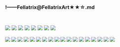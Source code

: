 ### !——Fellatrix@FellatrixArt★★☆.md
![]()

![](https://pbs.twimg.com/media/D8mvjROUIAAUnKy.jpg)
![](https://pbs.twimg.com/media/D85js29UwAAGOEN.jpg)
![](https://pbs.twimg.com/media/D85jv5sU0AANb_V.jpg)
![](https://pbs.twimg.com/media/D85jv7DU8AYG7D1.jpg)
![](https://pbs.twimg.com/media/D85jv76UcAAmJfI.jpg)
![](https://pbs.twimg.com/media/D85jv76UIAEWe66.jpg)
![](https://pbs.twimg.com/media/D85j1FhUwAAbzC7.jpg)
![](https://pbs.twimg.com/media/D85lc85UcAA3gih.jpg)
---
![](https://pbs.twimg.com/media/D_omNh7U0AAQfp1.jpg)
![](https://pbs.twimg.com/media/D_oHnPxU0AAgC1g.jpg)
![](https://pbs.twimg.com/media/D_oHnPxVUAEOB17.jpg)
![](https://pbs.twimg.com/media/D_kLG1VUYAEZ8Hr.jpg)
![](https://pbs.twimg.com/media/D_WRJ_MU0AAO_Ol.jpg)
![](https://pbs.twimg.com/media/D_Eu-bjVUAEv9r4.jpg)
![](https://pbs.twimg.com/media/D-lvOJnU4AUan1s.jpg)
![](https://pbs.twimg.com/media/D9dSx4bVAAAnIGP.jpg)
![](https://pbs.twimg.com/media/D9dSx4bUYAAKGHh.jpg)
![](https://pbs.twimg.com/media/D8Cu_7zVsAAdg-N.jpg)
![](https://pbs.twimg.com/media/D8Cu_7yUEAI3zzx.jpg)
![](https://pbs.twimg.com/media/D8Cu_7yU0AArA6x.jpg)
![](https://pbs.twimg.com/media/D8Cu_70V4AAviu2.jpg)
![](https://pbs.twimg.com/media/D8CuzoUU8AAcsPn.jpg)
![](https://pbs.twimg.com/media/D8Cuz32U8AAPovm.jpg)
![](https://pbs.twimg.com/media/D8Cu0c3UIAAVsgq.jpg)
![](https://pbs.twimg.com/media/D8BY4oaU0AAUHOg.jpg)
![](https://pbs.twimg.com/media/D8BY4osUcAAroHX.jpg)
